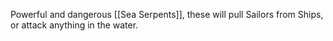 Powerful and dangerous [[Sea Serpents]], these will pull Sailors from Ships, or attack anything in the water.